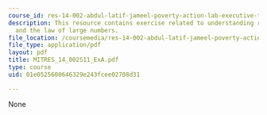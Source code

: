 ```yaml
---
course_id: res-14-002-abdul-latif-jameel-poverty-action-lab-executive-training-evaluating-social-programs-2011-spring-2011
description: This resource contains exercise related to understanding random sampling
  and the law of large numbers.
file_location: /coursemedia/res-14-002-abdul-latif-jameel-poverty-action-lab-executive-training-evaluating-social-programs-2011-spring-2011/01e0525600646329e243fcee02708d31_MITRES_14_002S11_ExA.pdf
file_type: application/pdf
layout: pdf
title: MITRES_14_002S11_ExA.pdf
type: course
uid: 01e0525600646329e243fcee02708d31

---
```

None